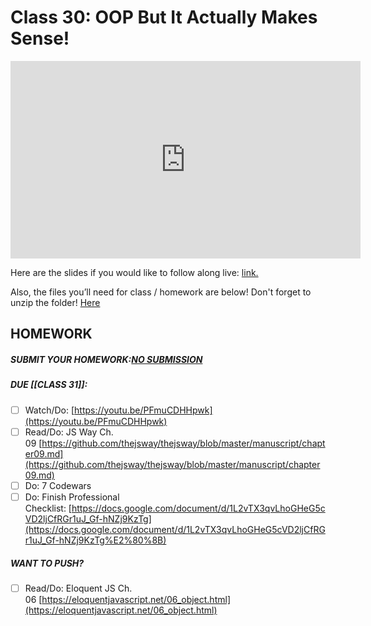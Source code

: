 # Class 30: OOP But It Actually Makes Sense!

<iframe width="560" height="316" src="https://www.youtube.com/embed/GihfY5OVDdk" title="OOP But It Actually Makes Sense! Free Software Engineering Bootcamp! (class 30) - #100Devs" frameborder="0" allow="accelerometer; autoplay; clipboard-write; encrypted-media; gyroscope; picture-in-picture" allowfullscreen></iframe>

Here are the slides if you would like to follow along live: [link.](https://slides.com/leonnoel/100devs2-javascript-oop)

Also, the files you’ll need for class / homework are below! Don't forget to unzip the folder! [Here](https://drive.google.com/file/d/11DQgP-s9ITIOe9FlkSdckFdKpNU2Il2Y/view?usp=sharing)

## HOMEWORK

##### SUBMIT YOUR HOMEWORK:[NO SUBMISSION](https://100devsfollowalong.netlify.app/classes/class-30.html)

##### DUE [[CLASS 31]]:

- [ ]   Watch/Do: [https://youtu.be/PFmuCDHHpwk](https://youtu.be/PFmuCDHHpwk)
- [ ]   Read/Do: JS Way Ch. 09 [https://github.com/thejsway/thejsway/blob/master/manuscript/chapter09.md](https://github.com/thejsway/thejsway/blob/master/manuscript/chapter09.md)
- [ ]   Do: 7 Codewars
- [ ]   Do: Finish Professional Checklist: [https://docs.google.com/document/d/1L2vTX3qvLhoGHeG5cVD2ljCfRGr1uJ_Gf-hNZj9KzTg](https://docs.google.com/document/d/1L2vTX3qvLhoGHeG5cVD2ljCfRGr1uJ_Gf-hNZj9KzTg%E2%80%8B)

##### WANT TO PUSH?

- [ ]   Read/Do: Eloquent JS Ch. 06 [https://eloquentjavascript.net/06_object.html](https://eloquentjavascript.net/06_object.html)